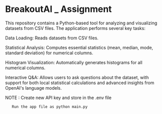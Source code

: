 # BreakoutAI _ Assignment
This repository contains a Python-based tool for analyzing and visualizing datasets from CSV files. The application performs several key tasks:

Data Loading: Reads datasets from CSV files.

Statistical Analysis: Computes essential statistics (mean, median, mode, standard deviation) for numerical columns.

Histogram Visualization: Automatically generates histograms for all numerical columns.

Interactive Q&A: Allows users to ask questions about the dataset, with support for both local statistical calculations and advanced insights from OpenAI's language models.

NOTE : Create new API key and store in the .env file 
       
       Run the app file as python main.py

       
